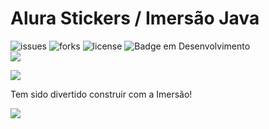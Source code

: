 # Alura Stickers / Imersão Java
![issues](https://img.shields.io/github/issues/augustocfmer/alura-stickers)
![forks](https://img.shields.io/github/forks/augustocfmer/alura-stickers)
![license](https://img.shields.io/github/license/augustocfmer/alura-stickers)
![Badge em Desenvolvimento](http://img.shields.io/static/v1?label=STATUS&message=EM%20DESENVOLVIMENTO&color=GREEN&style=for-the-badge)
<br>
<img src ="https://user-images.githubusercontent.com/30644606/179655559-b3a946f1-0d17-4e35-89f1-70df07b1faa1.png">


<img src ="https://user-images.githubusercontent.com/30644606/179664842-fcc26711-93f9-4b6d-8983-a086b748d8ec.JPG">

Tem sido divertido construir com a Imersão!


<img src ="https://user-images.githubusercontent.com/30644606/179868420-08543f95-dab6-4eed-bd56-83e40e07afa0.png">

